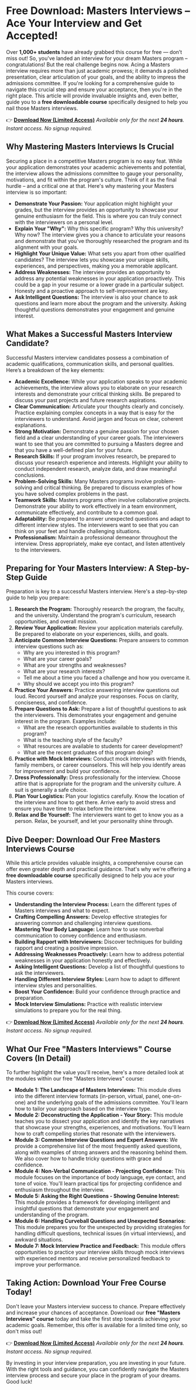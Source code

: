 # Free Download: Masters Interviews – Ace Your Interview and Get Accepted!

Over **1,000+ students** have already grabbed this course for free — don’t miss out!
So, you've landed an interview for your dream Masters program – congratulations! But the real challenge begins now.  Acing a Masters interview requires more than just academic prowess; it demands a polished presentation, clear articulation of your goals, and the ability to impress the admissions committee. If you're looking for a comprehensive guide to navigate this crucial step and ensure your acceptance, then you're in the right place. This article will provide invaluable insights and, even better, guide you to a **free downloadable course** specifically designed to help you nail those Masters interviews.

👉 [**Download Now (Limited Access)**](https://udemywork.com/masters-interviews)
_Available only for the next **24 hours**. Instant access. No signup required._

## Why Mastering Masters Interviews Is Crucial

Securing a place in a competitive Masters program is no easy feat.  While your application demonstrates your academic achievements and potential, the interview allows the admissions committee to gauge your personality, motivations, and fit within the program's culture. Think of it as the final hurdle – and a critical one at that. Here's why mastering your Masters interview is so important:

*   **Demonstrate Your Passion:** Your application might highlight your grades, but the interview provides an opportunity to showcase your genuine enthusiasm for the field. This is where you can truly connect with the interviewers on a personal level.
*   **Explain Your "Why":** Why this specific program? Why this university? Why now? The interview gives you a chance to articulate your reasons and demonstrate that you've thoroughly researched the program and its alignment with your goals.
*   **Highlight Your Unique Value:** What sets you apart from other qualified candidates? The interview lets you showcase your unique skills, experiences, and perspectives, making you a memorable applicant.
*   **Address Weaknesses:**  The interview provides an opportunity to address any potential weaknesses in your application proactively.  This could be a gap in your resume or a lower grade in a particular subject. Honesty and a proactive approach to self-improvement are key.
*   **Ask Intelligent Questions:**  The interview is also your chance to ask questions and learn more about the program and the university. Asking thoughtful questions demonstrates your engagement and genuine interest.

## What Makes a Successful Masters Interview Candidate?

Successful Masters interview candidates possess a combination of academic qualifications, communication skills, and personal qualities. Here’s a breakdown of the key elements:

*   **Academic Excellence:** While your application speaks to your academic achievements, the interview allows you to elaborate on your research interests and demonstrate your critical thinking skills. Be prepared to discuss your past projects and future research aspirations.
*   **Clear Communication:**  Articulate your thoughts clearly and concisely.  Practice explaining complex concepts in a way that is easy for the interviewers to understand. Avoid jargon and focus on clear, coherent explanations.
*   **Strong Motivation:** Demonstrate a genuine passion for your chosen field and a clear understanding of your career goals. The interviewers want to see that you are committed to pursuing a Masters degree and that you have a well-defined plan for your future.
*   **Research Skills:** If your program involves research, be prepared to discuss your research experience and interests. Highlight your ability to conduct independent research, analyze data, and draw meaningful conclusions.
*   **Problem-Solving Skills:**  Many Masters programs involve problem-solving and critical thinking.  Be prepared to discuss examples of how you have solved complex problems in the past.
*   **Teamwork Skills:**  Masters programs often involve collaborative projects.  Demonstrate your ability to work effectively in a team environment, communicate effectively, and contribute to a common goal.
*   **Adaptability:** Be prepared to answer unexpected questions and adapt to different interview styles. The interviewers want to see that you can think on your feet and handle challenging situations.
*   **Professionalism:**  Maintain a professional demeanor throughout the interview.  Dress appropriately, make eye contact, and listen attentively to the interviewers.

## Preparing for Your Masters Interview: A Step-by-Step Guide

Preparation is key to a successful Masters interview. Here's a step-by-step guide to help you prepare:

1.  **Research the Program:**  Thoroughly research the program, the faculty, and the university. Understand the program's curriculum, research opportunities, and overall mission.
2.  **Review Your Application:**  Review your application materials carefully.  Be prepared to elaborate on your experiences, skills, and goals.
3.  **Anticipate Common Interview Questions:** Prepare answers to common interview questions such as:
    *   Why are you interested in this program?
    *   What are your career goals?
    *   What are your strengths and weaknesses?
    *   What are your research interests?
    *   Tell me about a time you faced a challenge and how you overcame it.
    *   Why should we accept you into this program?
4.  **Practice Your Answers:** Practice answering interview questions out loud.  Record yourself and analyze your responses. Focus on clarity, conciseness, and confidence.
5.  **Prepare Questions to Ask:**  Prepare a list of thoughtful questions to ask the interviewers.  This demonstrates your engagement and genuine interest in the program. Examples include:
    *   What are the research opportunities available to students in this program?
    *   What is the teaching style of the faculty?
    *   What resources are available to students for career development?
    *   What are the recent graduates of this program doing?
6.  **Practice with Mock Interviews:**  Conduct mock interviews with friends, family members, or career counselors.  This will help you identify areas for improvement and build your confidence.
7.  **Dress Professionally:**  Dress professionally for the interview.  Choose attire that is appropriate for the program and the university culture. A suit is generally a safe choice.
8.  **Plan Your Logistics:**  Plan your logistics carefully.  Know the location of the interview and how to get there.  Arrive early to avoid stress and ensure you have time to relax before the interview.
9.  **Relax and Be Yourself:**  The interviewers want to get to know you as a person.  Relax, be yourself, and let your personality shine through.

##  Dive Deeper: Download Our Free Masters Interviews Course

While this article provides valuable insights, a comprehensive course can offer even greater depth and practical guidance. That's why we're offering a **free downloadable course** specifically designed to help you ace your Masters interviews.

This course covers:

*   **Understanding the Interview Process:**  Learn the different types of Masters interviews and what to expect.
*   **Crafting Compelling Answers:**  Develop effective strategies for answering common and challenging interview questions.
*   **Mastering Your Body Language:**  Learn how to use nonverbal communication to convey confidence and enthusiasm.
*   **Building Rapport with Interviewers:**  Discover techniques for building rapport and creating a positive impression.
*   **Addressing Weaknesses Proactively:**  Learn how to address potential weaknesses in your application honestly and effectively.
*   **Asking Intelligent Questions:**  Develop a list of thoughtful questions to ask the interviewers.
*   **Handling Different Interview Styles:**  Learn how to adapt to different interview styles and personalities.
*   **Boost Your Confidence:** Build your confidence through practice and preparation.
*   **Mock Interview Simulations:** Practice with realistic interview simulations to prepare you for the real thing.

👉 [**Download Now (Limited Access)**](https://udemywork.com/masters-interviews)
_Available only for the next **24 hours**. Instant access. No signup required._

## What Our Free "Masters Interviews" Course Covers (In Detail)

To further highlight the value you'll receive, here's a more detailed look at the modules within our free "Masters Interviews" course:

*   **Module 1: The Landscape of Masters Interviews:** This module dives into the different interview formats (in-person, virtual, panel, one-on-one) and the underlying goals of the admissions committee. You'll learn how to tailor your approach based on the interview type.
*   **Module 2: Deconstructing the Application - Your Story:** This module teaches you to dissect your application and identify the key narratives that showcase your strengths, experiences, and motivations. You'll learn how to craft compelling stories that resonate with the interviewers.
*   **Module 3: Common Interview Questions and Expert Answers:** We provide a comprehensive list of the most frequently asked questions, along with examples of strong answers and the reasoning behind them. We also cover how to handle tricky questions with grace and confidence.
*   **Module 4: Non-Verbal Communication - Projecting Confidence:** This module focuses on the importance of body language, eye contact, and tone of voice. You'll learn practical tips for projecting confidence and enthusiasm throughout the interview.
*   **Module 5: Asking the Right Questions - Showing Genuine Interest:** This module provides a framework for developing intelligent and insightful questions that demonstrate your engagement and understanding of the program.
*   **Module 6: Handling Curveball Questions and Unexpected Scenarios:** This module prepares you for the unexpected by providing strategies for handling difficult questions, technical issues (in virtual interviews), and awkward situations.
*   **Module 7: Mock Interview Practice and Feedback:** This module offers opportunities to practice your interview skills through mock interviews with experienced mentors and receive personalized feedback to improve your performance.

## Taking Action: Download Your Free Course Today!

Don't leave your Masters interview success to chance. Prepare effectively and increase your chances of acceptance. Download our **free "Masters Interviews" course** today and take the first step towards achieving your academic goals. Remember, this offer is available for a limited time only, so don't miss out!

👉 [**Download Now (Limited Access)**](https://udemywork.com/masters-interviews)
_Available only for the next **24 hours**. Instant access. No signup required._

By investing in your interview preparation, you are investing in your future. With the right tools and guidance, you can confidently navigate the Masters interview process and secure your place in the program of your dreams. Good luck!
